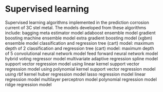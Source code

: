 # Supervised learning
Supervised learning algorithms implemented in the prediction corrosion current of 3C stel metal. The models developed from these algorithms include:
bagging meta estimator model
adaboost ensemble model
gradient boosting machine ensemble model
extra gradient boosting model (xgbm) ensemble model
classification and regression tree (cart) model: maximum depth of 2
classification and regression tree (cart) model: maximum depth of 5
convolutional neural network model
feed forward neural network model
hybrid voting regressor model
multivariate adaptive regression spline model
support vector regression model using linear kernel
support vector regression model using polynomial kernel
support vector regression model using rbf kernel
huber regression model
lasso regression model
linear regression model
multilayer perceptron model
polynomial regression model
ridge regression model
